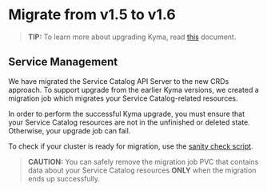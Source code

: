# Migrate from v1.5 to v1.6

>**TIP:** To learn more about upgrading Kyma, read [this](https://kyma-project.io/docs/master/root/kyma/#installation-upgrade-kyma) document.

## Service Management

We have migrated the Service Catalog API Server to the new CRDs approach. To support upgrade from the earlier Kyma versions, we created a migration job which migrates your Service Catalog-related resources.

In order to perform the successful Kyma upgrade, you must ensure that your Service Catalog resources are not in the unfinished or deleted state. Otherwise, your upgrade job can fail.

To check if your cluster is ready for migration, use the [sanity check script](https://github.com/kubernetes-sigs/service-catalog/blob/b5a5c4bdb6f4bcf13171476113467feb274de1f7/contrib/hack/migration-check.sh).

>**CAUTION:** You can safely remove the migration job PVC that contains data about your Service Catalog resources **ONLY** when the migration ends up successfully.
